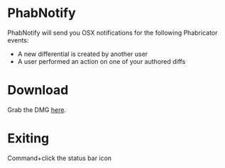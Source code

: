 # PhabNotify
PhabNotify will send you OSX notifications for the following Phabricator events:

- A new differential is created by another user
- A user performed an action on one of your authored diffs

# Download
Grab the DMG [here](https://github.com/nortron/PhabNotify/raw/master/PhabNotify.dmg).

# Exiting
Command+click the status bar icon
